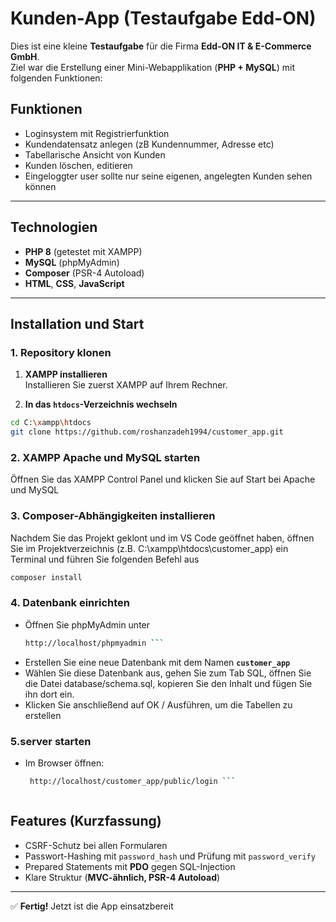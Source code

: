 # Kunden-App (Testaufgabe Edd-ON)

Dies ist eine kleine **Testaufgabe** für die Firma **Edd-ON IT & E-Commerce GmbH**.  
Ziel war die Erstellung einer Mini-Webapplikation (**PHP + MySQL**) mit folgenden Funktionen:

## Funktionen
- Loginsystem mit Registrierfunktion
- Kundendatensatz anlegen (zB Kundennummer, Adresse etc)
- Tabellarische Ansicht von Kunden 
- Kunden löschen, editieren 
- Eingeloggter user sollte nur seine eigenen, angelegten Kunden sehen können

---

## Technologien
- **PHP 8** (getestet mit XAMPP)  
- **MySQL** (phpMyAdmin)  
- **Composer** (PSR-4 Autoload)  
- **HTML**, **CSS**, **JavaScript**  

---

## Installation und Start

### 1. Repository klonen

1. **XAMPP installieren**  
   Installieren Sie zuerst XAMPP auf Ihrem Rechner.

2. **In das `htdocs`-Verzeichnis wechseln**  
```bash
cd C:\xampp\htdocs
git clone https://github.com/roshanzadeh1994/customer_app.git
 ```

### 2. **XAMPP** Apache und MySQL starten
Öffnen Sie das XAMPP Control Panel und klicken Sie auf Start bei Apache und MySQL

### 3. Composer-Abhängigkeiten installieren
Nachdem Sie das Projekt geklont und im VS Code geöffnet haben, öffnen Sie im Projektverzeichnis (z.B. C:\xampp\htdocs\customer_app) ein Terminal und führen Sie folgenden Befehl aus
```bash
composer install
```
  
### 4. Datenbank einrichten
- Öffnen Sie phpMyAdmin unter 
   ```bash
  http://localhost/phpmyadmin ```
- Erstellen Sie eine neue Datenbank mit dem Namen **`customer_app`** 
- Wählen Sie diese Datenbank aus, gehen Sie zum Tab SQL, öffnen Sie die Datei database/schema.sql, kopieren Sie den Inhalt und fügen Sie ihn dort ein.
- Klicken Sie anschließend auf OK / Ausführen, um die Tabellen zu erstellen

 ### 5.server starten
- Im Browser öffnen:  
  ```bash
   http://localhost/customer_app/public/login ```



## Features (Kurzfassung)
- CSRF-Schutz bei allen Formularen  
- Passwort-Hashing mit `password_hash` und Prüfung mit `password_verify`  
- Prepared Statements mit **PDO** gegen SQL-Injection  
- Klare Struktur (**MVC-ähnlich, PSR-4 Autoload**)  

---

✅ **Fertig!** Jetzt ist die App einsatzbereit 
